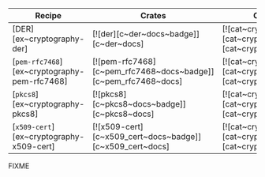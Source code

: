 | Recipe | Crates | Categories |
|--------|--------|------------|
| [DER][ex~cryptography-der] | [![der][c~der~docs~badge]][c~der~docs] | [![cat~cryptography][cat~cryptography~badge]][cat~cryptography] |
| [`pem-rfc7468`][ex~cryptography-pem-rfc7468] | [![pem-rfc7468][c~pem_rfc7468~docs~badge]][c~pem_rfc7468~docs] | [![cat~cryptography][cat~cryptography~badge]][cat~cryptography] |
| [`pkcs8`][ex~cryptography-pkcs8] | [![pkcs8][c~pkcs8~docs~badge]][c~pkcs8~docs] | [![cat~cryptography][cat~cryptography~badge]][cat~cryptography] |
| [`x509-cert`][ex~cryptography-x509-cert] | [![x509-cert][c~x509_cert~docs~badge]][c~x509_cert~docs] | [![cat~cryptography][cat~cryptography~badge]][cat~cryptography] |

<div class="hidden">
FIXME
</div>
